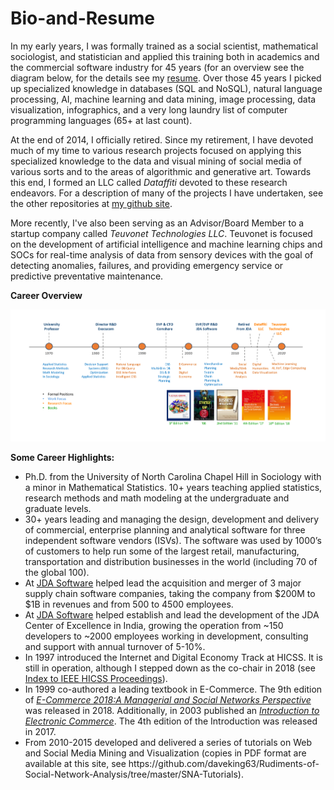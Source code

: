 # Bio-and-Resume

In my early years, I was formally trained as a social scientist, mathematical sociologist, and statistician and applied this training both in academics and the commercial software industry for 45 years (for an overview see the diagram below, for the details see my <a href='https://github.com/daveking63/Bio-and-Resume/blob/master/David%20King%20Resume%20-%202018.pdf'>resume</a>. Over those 45 years I picked up specialized knowledge in databases (SQL and NoSQL), natural language processing, AI, machine learning and data mining, image processing, data visualization, infographics, and a very long laundry list of computer programming languages (65+ at last count). 

At the end of 2014, I officially retired.  Since my retirement, I have devoted much of my time to various research projects focused on applying this specialized knowledge to the data and visual mining of social media of various sorts and to the areas of algorithmic and generative art. Towards this end, I formed an LLC called *Dataffiti* devoted to these research endeavors. For a description of many of the projects I have undertaken, see the other repositories at <a href='https://github.com/daveking63'>my github site</a>.

More recently, I've also been serving as an Advisor/Board Member to a startup company called *Teuvonet Technologies LLC*. Teuvonet is focused on the development of artificial intelligence and machine learning chips and SOCs for real-time analysis of data from sensory devices with the goal of detecting anomalies, failures, and providing emergency service or predictive preventative maintenance.

**Career Overview**

![alt text](bioimage-v1.png "Career Overview")

**Some Career Highlights:**
<ul>
<li>Ph.D. from the University of North Carolina Chapel Hill in Sociology with a minor in Mathematical Statistics. 10+ years teaching applied statistics, research methods and math modeling at the undergraduate and graduate levels.</li>
<li>30+ years leading and managing the design, development and delivery of commercial, enterprise planning and analytical software for three independent software vendors (ISVs). The software was used by 1000’s of customers to help run some of the largest retail, manufacturing, transportation and distribution businesses in the world (including 70 of the global 100).</li>
<li>At <a href='http://jda.com'>JDA Software</a> helped lead the acquisition and merger of 3 major supply chain software companies, taking the company from $200M to $1B in revenues and from 500 to 4500 employees.</li>
<li>At <a href='http://jda.com'>JDA Software</a> helped establish and lead the development of the JDA Center of Excellence in India, growing the operation from ~150 developers to ~2000 employees working in development, consulting and support with annual turnover of 5-10%.</li>
<li>In 1997 introduced the Internet and Digital Economy Track at HICSS. It is still in operation, although I stepped down as the co-chair in 2018 (see <a href='https://scholarspace.manoa.hawaii.edu/handle/10125/52003'>Index to IEEE HICSS Proceedings</a>).</li>
<li> In 1999 co-authored a leading textbook in E-Commerce.  The 9th edition of <a href='https://www.springer.com/us/book/9783319587141'><i>E-Commerce 2018:A Managerial and Social Networks Perspective</i></a> was released in 2018. Additionally, in 2003 published an <a href='https://www.springer.com/us/book/9783319500904'><i>Introduction to Electronic Commerce</i></a>. The 4th edition of the Introduction was released in 2017.</li>
<li>From 2010-2015 developed and delivered a series of tutorials on Web and Social Media Mining and Visualization (copies in PDF format are available at this site, see https://github.com/daveking63/Rudiments-of-Social-Network-Analysis/tree/master/SNA-Tutorials).</li>
</ul>
